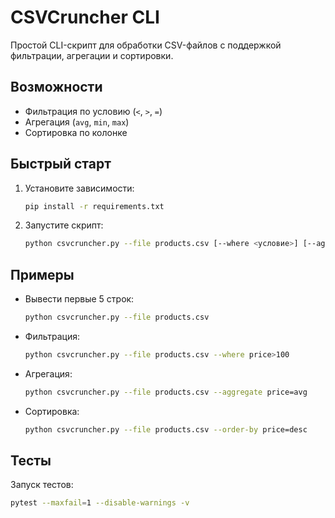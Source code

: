 # CSVCruncher CLI

Простой CLI-скрипт для обработки CSV-файлов с поддержкой фильтрации, агрегации и сортировки.

## Возможности
- Фильтрация по условию (`<`, `>`, `=`)
- Агрегация (`avg`, `min`, `max`)
- Сортировка по колонке

## Быстрый старт
1. Установите зависимости:
   ```bash
   pip install -r requirements.txt
   ```
2. Запустите скрипт:
   ```bash
   python csvcruncher.py --file products.csv [--where <условие>] [--aggregate <колонка=операция>] [--order-by <колонка=asc|desc>]
   ```

## Примеры
- Вывести первые 5 строк:
  ```bash
  python csvcruncher.py --file products.csv
  ```
- Фильтрация:
  ```bash
  python csvcruncher.py --file products.csv --where price>100
  ```
- Агрегация:
  ```bash
  python csvcruncher.py --file products.csv --aggregate price=avg
  ```
- Сортировка:
  ```bash
  python csvcruncher.py --file products.csv --order-by price=desc
  ```

## Тесты
Запуск тестов:
```bash
pytest --maxfail=1 --disable-warnings -v
```
